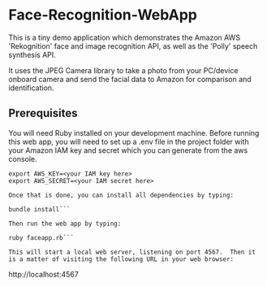 # Face-Recognition-WebApp

This is a tiny demo application which demonstrates the Amazon AWS 'Rekognition' face and image recognition API, as well as the 'Polly' speech synthesis API.

It uses the JPEG Camera library to take a photo from your PC/device onboard camera and send the facial data to Amazon for comparison and identification.

## Prerequisites

You will need Ruby installed on your development machine.
Before running this web app, you will need to set up a .env file in the project folder with your Amazon IAM key and secret which you can generate from the aws console.

```
export AWS_KEY=<your IAM key here>
export AWS_SECRET=<your IAM secret here>

Once that is done, you can install all dependencies by typing:

bundle install```

Then run the web app by typing:

ruby faceapp.rb```

This will start a local web server, listening on port 4567.  Then it is a matter of visiting the following URL in your web browser:

```
http://localhost:4567

